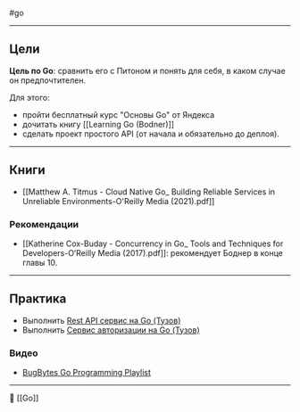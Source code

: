 #go 

----
## Цели

**Цель по Go**: сравнить его с Питоном и понять для себя, в каком случае он предпочтителен.

Для этого:
- пройти бесплатный курс "Основы Go" от Яндекса
- дочитать книгу [[Learning Go (Bodner)]]
- сделать проект простого API (от начала и обязательно до деплоя).

----
## Книги
- [[Matthew A. Titmus - Cloud Native Go_ Building Reliable Services in Unreliable Environments-O'Reilly Media (2021).pdf]]
### Рекомендации
- [[Katherine Cox-Buday - Concurrency in Go_ Tools and Techniques for Developers-O’Reilly Media (2017).pdf]]: рекомендует Боднер в конце главы 10.

----
## Практика
- Выполнить [Rest API сервис на Go (Тузов)](https://youtu.be/rCJvW2xgnk0?si=hyIpCgBV-2mnqe_v)
- Выполнить [Сервис авторизации на Go (Тузов)](https://youtu.be/EURjTg5fw-E?si=XOf8p3zJj6L95l78)

### Видео
- [BugBytes Go Programming Playlist](https://www.youtube.com/playlist?list=PL-2EBeDYMIbR1ag15E2MonJOj_cCIjUnd)



----
📂 [[Go]]